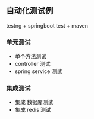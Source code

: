 ## 自动化测试例

testng + springboot test + maven

### 单元测试

- 单个方法测试
- controller 测试
- spring service 测试

### 集成测试
- 集成 数据库测试
- 集成 redis 测试
